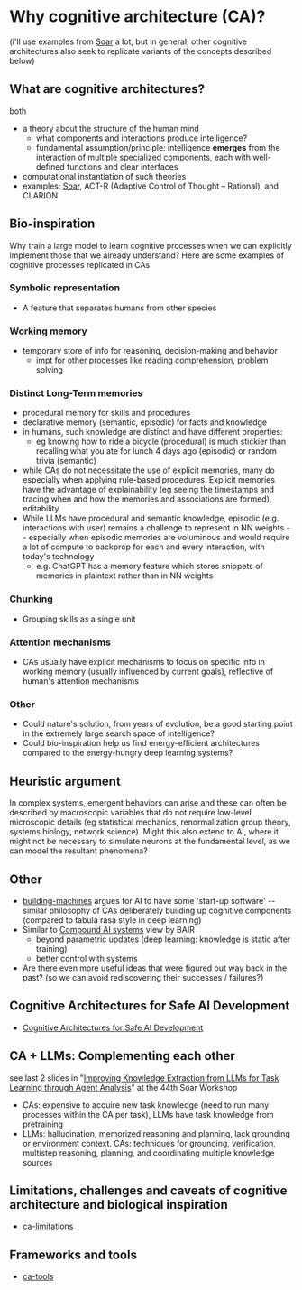 # Why cognitive architecture (CA)?
(i'll use examples from [Soar](../papers/soar.md) a lot, but in general, other cognitive architectures also seek to replicate variants of the concepts described below)

## What are cognitive architectures?
both 
- a theory about the structure of the human mind 
	- what components and interactions produce intelligence?
	- fundamental assumption/principle: intelligence **emerges** from the interaction of multiple specialized components, each with well-defined functions and clear interfaces
- computational instantiation of such theories
- examples: [Soar](../papers/soar.md), ACT-R (Adaptive Control of Thought – Rational), and CLARION
## Bio-inspiration
Why train a large model to learn cognitive processes when we can explicitly implement those that we already understand? Here are some examples of cognitive processes replicated in CAs

### Symbolic representation
- A feature that separates humans from other species

### Working memory
- temporary store of info for reasoning, decision-making and behavior
	- impt for other processes like reading comprehension, problem solving

### Distinct Long-Term memories
- procedural memory for skills and procedures
- declarative memory (semantic, episodic) for facts and knowledge
- in humans, such knowledge are distinct and have different properties: 
	- eg knowing how to ride a bicycle (procedural) is much stickier than recalling what you ate for lunch 4 days ago (episodic) or random trivia (semantic)
- while CAs do not necessitate the use of explicit memories, many do especially when applying rule-based procedures. Explicit memories have the advantage of explainability (eg seeing the timestamps and tracing when and how the memories and associations are formed), editability
- While LLMs have procedural and semantic knowledge, episodic (e.g. interactions with user) remains a challenge to represent in NN weights -- especially when episodic memories are voluminous and would require a lot of compute to backprop for each and every interaction, with today's technology
	- e.g. ChatGPT has a memory feature which stores snippets of memories in plaintext rather than in NN weights

### Chunking
- Grouping skills as a single unit

### Attention mechanisms
- CAs usually have explicit mechanisms to focus on specific info in working memory (usually influenced by current goals), reflective of human's attention mechanisms

### Other
- Could nature's solution, from years of evolution, be a good starting point in the extremely large search space of intelligence?
- Could bio-inspiration help us find energy-efficient architectures compared to the energy-hungry deep learning systems?

## Heuristic argument
In complex systems, emergent behaviors can arise and these can often be described by macroscopic variables that do not require low-level microscopic details (eg statistical mechanics, renormalization group theory, systems biology, network science). Might this also extend to AI, where it might not be necessary to simulate neurons at the fundamental level, as we can model the resultant phenomena?

## Other
- [building-machines](../papers/building-machines.md) argues for AI to have some 'start-up software' -- similar philosophy of CAs deliberately building up cognitive components (compared to tabula rasa style in deep learning)
- Similar to [Compound AI systems](https://bair.berkeley.edu/blog/2024/02/18/compound-ai-systems/) view by BAIR
	- beyond parametric updates (deep learning: knowledge is static after training)
	- better control with systems
- Are there even more useful ideas that were figured out way back in the past? (so we can avoid rediscovering their successes / failures?)

## Cognitive Architectures for Safe AI Development
- [Cognitive Architectures for Safe AI Development](ca-safety.md)

## CA + LLMs: Complementing each other
see last 2 slides in "[Improving Knowledge Extraction from LLMs for Task Learning through Agent Analysis](https://raw.githubusercontent.com/SoarGroup/website-downloads/main/workshops/44/talk.15.pptx)" at the 44th Soar Workshop 
- CAs: expensive to acquire new task knowledge (need to run many processes within the CA per task), LLMs have task knowledge from pretraining
- LLMs: hallucination, memorized reasoning and planning, lack grounding or environment context. CAs: techniques for grounding, verification, multistep reasoning, planning, and coordinating multiple knowledge sources

## Limitations, challenges and caveats of cognitive architecture and biological inspiration
- [ca-limitations](ca-limitations.md)

## Frameworks and tools
- [ca-tools](ca-tools.md)